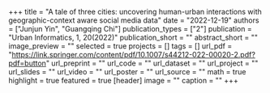 +++
title = "A tale of three cities: uncovering human-urban interactions with geographic-context aware social media data"
date = "2022-12-19"
authors = ["Junjun Yin", "Guangqing Chi"]
publication_types = ["2"]
publication = "Urban Informatics, 1, 20(2022)"
publication_short = ""
abstract_short = ""
image_preview = ""
selected = true
projects = []
tags = []
url_pdf = "https://link.springer.com/content/pdf/10.1007/s44212-022-00020-2.pdf?pdf=button"
url_preprint = ""
url_code = ""
url_dataset = ""
url_project = ""
url_slides = ""
url_video = ""
url_poster = ""
url_source = ""
math = true
highlight = true
featured = true
[header]
image = ""
caption = ""
+++
